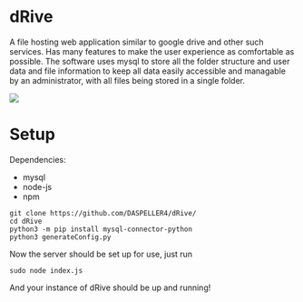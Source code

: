 # dRive
A file hosting web application similar to google drive and other such services. Has many features to make the user experience as comfortable as possible.
The software uses mysql to store all the folder structure and user data and file information to keep all data easily accessible and managable by an administrator, with all files being stored in a single folder.

<img src="https://daspeller4.xyz/file/1/baf2fa2b5f894f6c1700b415374d76ce/2022-12-12_21-10.png">

# Setup
Dependencies:
* mysql
* node-js
* npm

```
git clone https://github.com/DASPELLER4/dRive/
cd dRive
python3 -m pip install mysql-connector-python
python3 generateConfig.py
```

Now the server should be set up for use, just run
```
sudo node index.js
```
And your instance of dRive should be up and running!
    
